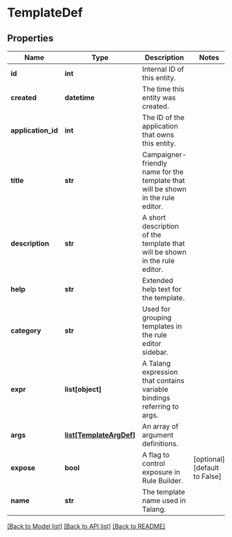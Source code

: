 # TemplateDef


## Properties
Name | Type | Description | Notes
------------ | ------------- | ------------- | -------------
**id** | **int** | Internal ID of this entity. | 
**created** | **datetime** | The time this entity was created. | 
**application_id** | **int** | The ID of the application that owns this entity. | 
**title** | **str** | Campaigner-friendly name for the template that will be shown in the rule editor. | 
**description** | **str** | A short description of the template that will be shown in the rule editor. | 
**help** | **str** | Extended help text for the template. | 
**category** | **str** | Used for grouping templates in the rule editor sidebar. | 
**expr** | **list[object]** | A Talang expression that contains variable bindings referring to args. | 
**args** | [**list[TemplateArgDef]**](TemplateArgDef.md) | An array of argument definitions. | 
**expose** | **bool** | A flag to control exposure in Rule Builder. | [optional] [default to False]
**name** | **str** | The template name used in Talang. | 

[[Back to Model list]](../README.md#documentation-for-models) [[Back to API list]](../README.md#documentation-for-api-endpoints) [[Back to README]](../README.md)


